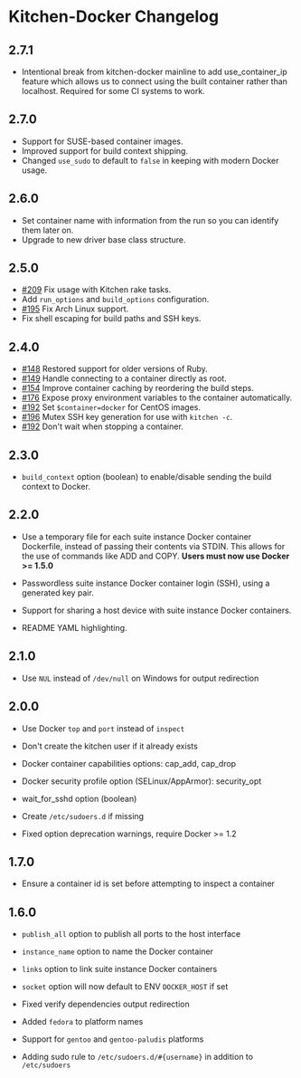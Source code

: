 # Kitchen-Docker Changelog

## 2.7.1

* Intentional break from kitchen-docker mainline to add use_container_ip feature which allows us to connect using the built container rather than localhost. Required for some CI systems to work.

## 2.7.0

* Support for SUSE-based container images.
* Improved support for build context shipping.
* Changed `use_sudo` to default to `false` in keeping with modern Docker usage.

## 2.6.0

* Set container name with information from the run so you can identify them
  later on.
* Upgrade to new driver base class structure.

## 2.5.0

* [#209](https://github.com/portertech/kitchen-docker/pulls/209) Fix usage with Kitchen rake tasks.
* Add `run_options` and `build_options` configuration.
* [#195](https://github.com/portertech/kitchen-docker/pulls/195) Fix Arch Linux support.
* Fix shell escaping for build paths and SSH keys.

## 2.4.0

* [#148](https://github.com/portertech/kitchen-docker/issues/148) Restored support for older versions of Ruby.
* [#149](https://github.com/portertech/kitchen-docker/pulls/149) Handle connecting to a container directly as root.
* [#154](https://github.com/portertech/kitchen-docker/pulls/154) Improve container caching by reordering the build steps.
* [#176](https://github.com/portertech/kitchen-docker/pulls/176) Expose proxy environment variables to the container automatically.
* [#192](https://github.com/portertech/kitchen-docker/pulls/192) Set `$container=docker` for CentOS images.
* [#196](https://github.com/portertech/kitchen-docker/pulls/196) Mutex SSH key generation for use with `kitchen -c`.
* [#192](https://github.com/portertech/kitchen-docker/pulls/192) Don't wait when stopping a container.

## 2.3.0

* `build_context` option (boolean) to enable/disable sending the build
context to Docker.

## 2.2.0

* Use a temporary file for each suite instance Docker container
Dockerfile, instead of passing their contents via STDIN. This allows for
the use of commands like ADD and COPY. **Users must now use Docker >= 1.5.0**

* Passwordless suite instance Docker container login (SSH), using a
generated key pair.

* Support for sharing a host device with suite instance Docker containers.

* README YAML highlighting.

## 2.1.0

* Use `NUL` instead of `/dev/null` on Windows for output redirection

## 2.0.0

* Use Docker `top` and `port` instead of `inspect`

* Don't create the kitchen user if it already exists

* Docker container capabilities options: cap_add, cap_drop

* Docker security profile option (SELinux/AppArmor): security_opt

* wait_for_sshd option (boolean)

* Create `/etc/sudoers.d` if missing

* Fixed option deprecation warnings, require Docker >= 1.2

## 1.7.0

* Ensure a container id is set before attempting to inspect a container

## 1.6.0

* `publish_all` option to publish all ports to the host interface

* `instance_name` option to name the Docker container

* `links` option to link suite instance Docker containers

* `socket` option will now default to ENV `DOCKER_HOST` if set

* Fixed verify dependencies output redirection

* Added `fedora` to platform names

* Support for `gentoo` and `gentoo-paludis` platforms

* Adding sudo rule to `/etc/sudoers.d/#{username}` in addition to `/etc/sudoers`
